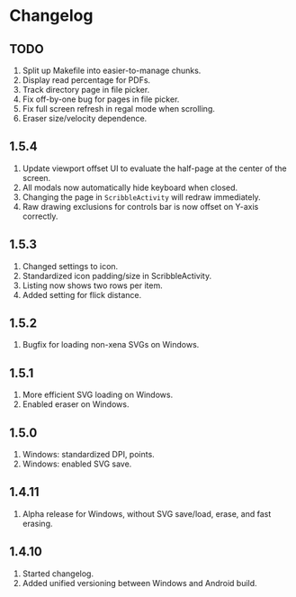 # Changelog

## TODO

1. Split up Makefile into easier-to-manage chunks.
2. Display read percentage for PDFs.
3. Track directory page in file picker.
4. Fix off-by-one bug for pages in file picker.
5. Fix full screen refresh in regal mode when scrolling.
6. Eraser size/velocity dependence.

## 1.5.4

1. Update viewport offset UI to evaluate the half-page at the center of the screen.
2. All modals now automatically hide keyboard when closed.
3. Changing the page in `ScribbleActivity` will redraw immediately.
4. Raw drawing exclusions for controls bar is now offset on Y-axis correctly.

## 1.5.3

1. Changed settings to icon.
2. Standardized icon padding/size in ScribbleActivity.
3. Listing now shows two rows per item.
4. Added setting for flick distance.

## 1.5.2

1. Bugfix for loading non-xena SVGs on Windows.

## 1.5.1

1. More efficient SVG loading on Windows.
2. Enabled eraser on Windows.

## 1.5.0

1. Windows: standardized DPI, points.
2. Windows: enabled SVG save.

## 1.4.11

1. Alpha release for Windows, without SVG save/load, erase, and fast erasing.

## 1.4.10

1. Started changelog.
2. Added unified versioning between Windows and Android build.
